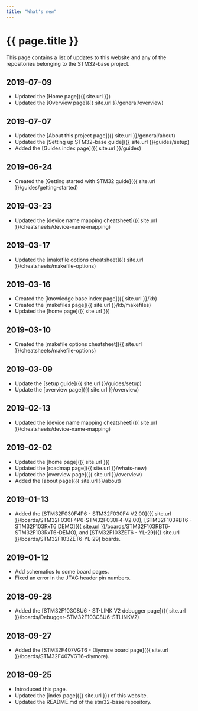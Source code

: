 ```yaml
---
title: "What's new"
---
```


# {{ page.title }}

This page contains a list of updates to this website and any of the repositories belonging to the STM32-base project.

## 2019-07-09

 - Updated the [Home page]({{ site.url }})
 - Updated the [Overview page]({{ site.url }}/general/overview)

## 2019-07-07

 - Updated the [About this project page]({{ site.url }}/general/about)
 - Updated the [Setting up STM32-base guide]({{ site.url }}/guides/setup)
 - Added the [Guides index page]({{ site.url }}/guides)

## 2019-06-24

 - Created the [Getting started with STM32 guide]({{ site.url }}/guides/getting-started)

## 2019-03-23

 - Updated the [device name mapping cheatsheet]({{ site.url }}/cheatsheets/device-name-mapping)

## 2019-03-17

 - Updated the [makefile options cheatsheet]({{ site.url }}/cheatsheets/makefile-options)

## 2019-03-16

 - Created the [knowledge base index page]({{ site.url }}/kb)
 - Created the [makefiles page]({{ site.url }}/kb/makefiles)
 - Updated the [home page]({{ site.url }})

## 2019-03-10

 - Created the [makefile options cheatsheet]({{ site.url }}/cheatsheets/makefile-options)

## 2019-03-09

 - Update the [setup guide]({{ site.url }}/guides/setup)
 - Update the [overview page]({{ site.url }}/overview)

## 2019-02-13

 - Updated the [device name mapping cheatsheet]({{ site.url }}/cheatsheets/device-name-mapping)

## 2019-02-02

 - Updated the [home page]({{ site.url }})
 - Updated the [roadmap page]({{ site.url }}/whats-new)
 - Updated the [overview page]({{ site.url }}/overview)
 - Added the [about page]({{ site.url }}/about)

## 2019-01-13

 - Added the [STM32F030F4P6 - STM32F030F4 V2.00]({{ site.url }}/boards/STM32F030F4P6-STM32F030F4-V2.00), [STM32F103RBT6 - STM32F103RxT6 DEMO]({{ site.url }}/boards/STM32F103RBT6-STM32F103RxT6-DEMO), and [STM32F103ZET6 - YL-29]({{ site.url }}/boards/STM32F103ZET6-YL-29) boards.

## 2019-01-12

 - Add schematics to some board pages.
 - Fixed an error in the JTAG header pin numbers.

## 2018-09-28

 - Added the [STM32F103C8U6 - ST-LINK V2 debugger page]({{ site.url }}/boards/Debugger-STM32F103C8U6-STLINKV2)

## 2018-09-27

 - Added the [STM32F407VGT6 - Diymore board page]({{ site.url }}/boards/STM32F407VGT6-diymore).

## 2018-09-25

 - Introduced this page.
 - Updated the [index page]({{ site.url }}) of this website.
 - Updated the README.md of the stm32-base repository.
